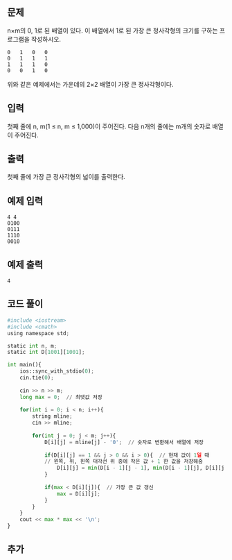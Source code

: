 ## 문제 
n×m의 0, 1로 된 배열이 있다. 이 배열에서 1로 된 가장 큰 정사각형의 크기를 구하는 프로그램을 작성하시오.
```
0	1	0	0
0	1	1	1
1	1	1	0
0	0	1	0
```
위와 같은 예제에서는 가운데의 2×2 배열이 가장 큰 정사각형이다.
## 입력
첫째 줄에 n, m(1 ≤ n, m ≤ 1,000)이 주어진다. 다음 n개의 줄에는 m개의 숫자로 배열이 주어진다.


## 출력
첫째 줄에 가장 큰 정사각형의 넓이를 출력한다.


## 예제 입력 
```
4 4
0100
0111
1110
0010
```

## 예제 출력  
```
4
```
## 코드 풀이
```python
#include <iostream>
#include <cmath>
using namespace std;

static int n, m;
static int D[1001][1001];

int main(){
    ios::sync_with_stdio(0);
    cin.tie(0);
    
    cin >> n >> m;
    long max = 0;  // 최댓값 저장
    
    for(int i = 0; i < n; i++){
        string mline;
        cin >> mline;
        
        for(int j = 0; j < m; j++){
            D[i][j] = mline[j] - '0';  // 숫자로 변환해서 배열에 저장
            
            if(D[i][j] == 1 && j > 0 && i > 0){  // 현재 값이 1일 때
            // 왼쪽, 위, 왼쪽 대각선 위 중에 작은 값 + 1 한 값을 저장해줌
                D[i][j] = min(D[i - 1][j - 1], min(D[i - 1][j], D[i][j - 1])) + 1;  
            }
            
            if(max < D[i][j]){  // 가장 큰 값 갱신
                max = D[i][j];
            }
        }
    }
    cout << max * max << '\n';
}
```
## 추가
